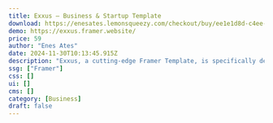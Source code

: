 ```yaml
---
title: Exxus — Business & Startup Template
download: https://enesates.lemonsqueezy.com/checkout/buy/ee1e1d8d-c4ee-4542-9ab0-3a2b0f83044b
demo: https://exxus.framer.website/
price: 59
author: "Enes Ates"
date: 2024-11-30T10:13:45.915Z
description: "Exxus, a cutting-edge Framer Template, is specifically designed for businesses and startups."
ssg: ["Framer"]
css: []
ui: []
cms: []
category: [Business]
draft: false
---
```

